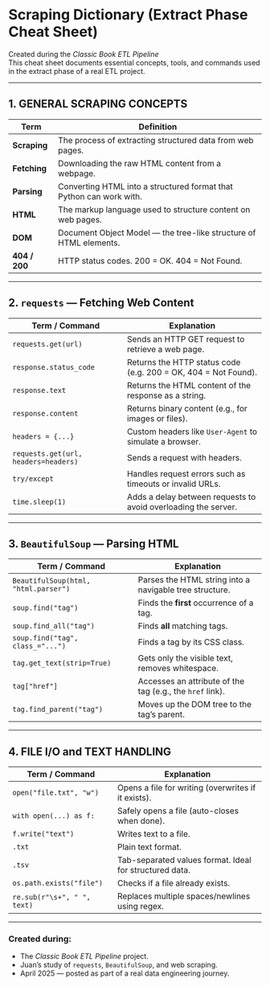 # Scraping Dictionary (Extract Phase Cheat Sheet)

Created during the *Classic Book ETL Pipeline*  
This cheat sheet documents essential concepts, tools, and commands used in the extract phase of a real ETL project.

---

##  1. GENERAL SCRAPING CONCEPTS

| Term         | Definition |
|--------------|------------|
| **Scraping** | The process of extracting structured data from web pages. |
| **Fetching** | Downloading the raw HTML content from a webpage. |
| **Parsing**  | Converting HTML into a structured format that Python can work with. |
| **HTML**     | The markup language used to structure content on web pages. |
| **DOM**      | Document Object Model — the tree-like structure of HTML elements. |
| **404 / 200**| HTTP status codes. 200 = OK. 404 = Not Found. |

---

##  2. `requests` — Fetching Web Content

| Term / Command            | Explanation |
|---------------------------|-------------|
| `requests.get(url)`       | Sends an HTTP GET request to retrieve a web page. |
| `response.status_code`    | Returns the HTTP status code (e.g. 200 = OK, 404 = Not Found). |
| `response.text`           | Returns the HTML content of the response as a string. |
| `response.content`        | Returns binary content (e.g., for images or files). |
| `headers = {...}`         | Custom headers like `User-Agent` to simulate a browser. |
| `requests.get(url, headers=headers)` | Sends a request with headers. |
| `try/except`              | Handles request errors such as timeouts or invalid URLs. |
| `time.sleep(1)`           | Adds a delay between requests to avoid overloading the server. |

---

##  3. `BeautifulSoup` — Parsing HTML

| Term / Command                     | Explanation |
|------------------------------------|-------------|
| `BeautifulSoup(html, "html.parser")` | Parses the HTML string into a navigable tree structure. |
| `soup.find("tag")`               | Finds the **first** occurrence of a tag. |
| `soup.find_all("tag")`           | Finds **all** matching tags. |
| `soup.find("tag", class_="...")` | Finds a tag by its CSS class. |
| `tag.get_text(strip=True)`        | Gets only the visible text, removes whitespace. |
| `tag["href"]`                    | Accesses an attribute of the tag (e.g., the `href` link). |
| `tag.find_parent("tag")`         | Moves up the DOM tree to the tag’s parent. |

---

##  4. FILE I/O and TEXT HANDLING

| Term / Command             | Explanation |
|----------------------------|-------------|
| `open("file.txt", "w")`     | Opens a file for writing (overwrites if it exists). |
| `with open(...) as f:`      | Safely opens a file (auto-closes when done). |
| `f.write("text")`           | Writes text to a file. |
| `.txt`                      | Plain text format. |
| `.tsv`                      | Tab-separated values format. Ideal for structured data. |
| `os.path.exists("file")`   | Checks if a file already exists. |
| `re.sub(r"\s+", " ", text)` | Replaces multiple spaces/newlines using regex. |

---

###  Created during:
- The *Classic Book ETL Pipeline* project.
- Juan’s study of `requests`, `BeautifulSoup`, and web scraping.
- April 2025 — posted as part of a real data engineering journey.

